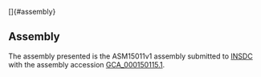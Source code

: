 []{#assembly}

Assembly
--------

The assembly presented is the ASM15011v1 assembly submitted to
[INSDC](http://www.insdc.org) with the assembly accession
[GCA\_000150115.1](http://www.ebi.ac.uk/ena/data/view/GCA_000150115.1).
